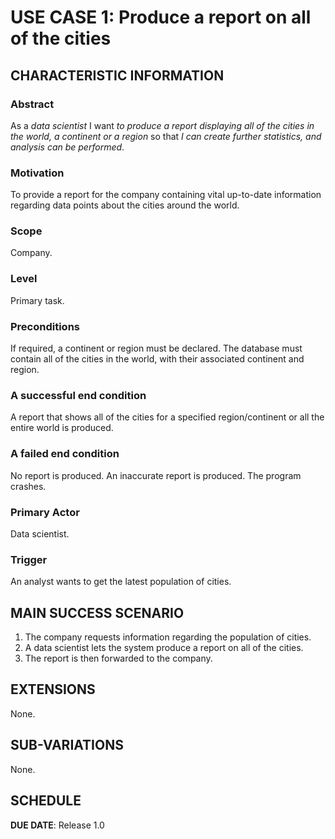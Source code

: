
# USE CASE 1: Produce a report on all of the cities

## CHARACTERISTIC INFORMATION

### Abstract

As a *data scientist* I want *to produce a report displaying all of the cities in the world, a continent or a region* so that *I can create further statistics, and analysis can be performed*. 

### Motivation

To provide a report for the company containing vital up-to-date information regarding data points about the cities around the world.

### Scope

Company.

### Level

Primary task.

### Preconditions

If required, a continent or region must be declared. The database must contain all of the cities in the world, with their associated continent and region.

### A successful end condition

A report that shows all of the cities for a specified region/continent or all the entire world is produced.

### A failed end condition

No report is produced. An inaccurate report is produced. The program crashes.

### Primary Actor

Data scientist.

### Trigger

An analyst wants to get the latest population of cities.

## MAIN SUCCESS SCENARIO

1. The company requests information regarding the population of cities.
2. A data scientist lets the system produce a report on all of the cities.
3. The report is then forwarded to the company.

## EXTENSIONS

None.

## SUB-VARIATIONS

None.

## SCHEDULE

**DUE DATE**: Release 1.0

